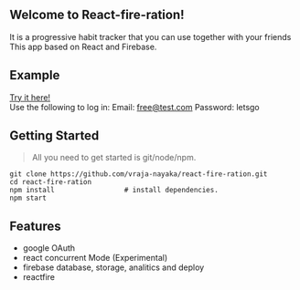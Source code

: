 ## Welcome to React-fire-ration!

It is a progressive habit tracker that you can use together with your friends <br>
This app based on React and Firebase.

## Example

[Try it here!](https://ration-base.web.app/)<br>
Use the following to log in:
    Email: free@test.com
    Password: letsgo 

## Getting Started

> All you need to get started is git/node/npm.

    git clone https://github.com/vraja-nayaka/react-fire-ration.git
    cd react-fire-ration
    npm install                 # install dependencies.
    npm start

## Features
- google OAuth
- react concurrent Mode (Experimental)
- firebase database, storage, analitics and deploy
- reactfire



 



